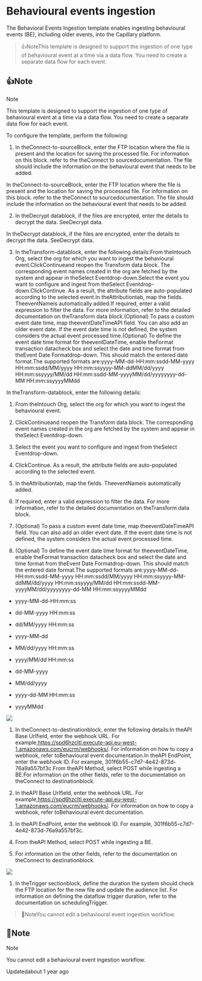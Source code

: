 # Behavioural events ingestion

The Behavioral Events Ingestion template enables ingesting behavioural events (BE), including older events, into the Capillary platform.

> 👍NoteThis template is designed to support the ingestion of one type of behavioural event at a time via a data flow. You need to create a separate data flow for each event.

## 👍Note

Note

This template is designed to support the ingestion of one type of behavioural event at a time via a data flow. You need to create a separate data flow for each event.

To configure the template, perform the following:

1. In theConnect-to-sourceBlock, enter the FTP location where the file is present and the location for saving the processed file. For information on this block. refer to the theConnect to sourcedocumentation. The file should include the information on the behavioural event that needs to be added.

In theConnect-to-sourceBlock, enter the FTP location where the file is present and the location for saving the processed file. For information on this block. refer to the theConnect to sourcedocumentation. The file should include the information on the behavioural event that needs to be added.

2. In theDecrypt datablock, if the files are encrypted, enter the details to decrypt the data. SeeDecrypt data.

In theDecrypt datablock, if the files are encrypted, enter the details to decrypt the data. SeeDecrypt data.

3. In theTransform-datablock, enter the following details:From theIntouch Org, select the org for which you want to ingest the behavioural event.ClickContinueand reopen the Transform data block. The corresponding event names created in the org are fetched by the system and appear in theSelect Eventdrop-down.Select the event you want to configure and ingest from theSelect Eventdrop-down.ClickContinue.  As a result, the attribute fields are auto-populated according to the selected event.In theAttributiontab, map the fields. TheeventNameis automatically added.If required, enter a valid expression to filter the data. For more information, refer to the detailed documentation on theTransform data block.(Optional) To pass a custom event date time, map theeventDateTimeAPI field.  You can also add an older event date. If the event date time is not defined, the system considers the actual event processed time.(Optional) To define the event date time format for theeventDateTime, enable theFormat transaction datacheck box and select the date and time format from theEvent Date Formatdrop-down. This should match the entered date format.The supported formats are:yyyy-MM-dd-HH:mm:ssdd-MM-yyyy HH:mm:ssdd/MM/yyyy HH:mm:ssyyyy-MM-ddMM/dd/yyyy HH:mm:ssyyyy/MM/dd HH:mm:ssdd-MM-yyyyMM/dd/yyyyyyyy-dd-MM HH:mm:ssyyyyMMdd

In theTransform-datablock, enter the following details:

1. From theIntouch Org, select the org for which you want to ingest the behavioural event.

2. ClickContinueand reopen the Transform data block. The corresponding event names created in the org are fetched by the system and appear in theSelect Eventdrop-down.

3. Select the event you want to configure and ingest from theSelect Eventdrop-down.

4. ClickContinue.  As a result, the attribute fields are auto-populated according to the selected event.

5. In theAttributiontab, map the fields. TheeventNameis automatically added.

6. If required, enter a valid expression to filter the data. For more information, refer to the detailed documentation on theTransform data block.

7. (Optional) To pass a custom event date time, map theeventDateTimeAPI field.  You can also add an older event date. If the event date time is not defined, the system considers the actual event processed time.

8. (Optional) To define the event date time format for theeventDateTime, enable theFormat transaction datacheck box and select the date and time format from theEvent Date Formatdrop-down. This should match the entered date format.The supported formats are:yyyy-MM-dd-HH:mm:ssdd-MM-yyyy HH:mm:ssdd/MM/yyyy HH:mm:ssyyyy-MM-ddMM/dd/yyyy HH:mm:ssyyyy/MM/dd HH:mm:ssdd-MM-yyyyMM/dd/yyyyyyyy-dd-MM HH:mm:ssyyyyMMdd

- yyyy-MM-dd-HH:mm:ss

- dd-MM-yyyy HH:mm:ss

- dd/MM/yyyy HH:mm:ss

- yyyy-MM-dd

- MM/dd/yyyy HH:mm:ss

- yyyy/MM/dd HH:mm:ss

- dd-MM-yyyy

- MM/dd/yyyy

- yyyy-dd-MM HH:mm:ss

- yyyyMMdd

![](https://files.readme.io/42e405a-TransformBlock.png)

1. In theConnect-to-destinationblock, enter the following details:In theAPI Base Urlfield, enter the webhook URL. For example,https://spd6hzcltl.execute-api.eu-west-1.amazonaws.com/eucrm/webhooks/. For information on how to copy a webhook, refer toBehavioural event documentation.In theAPI EndPoint, enter the webhook ID. For example, 301f6b55-c7d7-4e42-873d-76a9a557bf3c.From theAPI Method, select POST while ingesting a BE.For information on the other fields, refer to the documentation on theConnect to destinationblock.

1. In theAPI Base Urlfield, enter the webhook URL. For example,https://spd6hzcltl.execute-api.eu-west-1.amazonaws.com/eucrm/webhooks/. For information on how to copy a webhook, refer toBehavioural event documentation.

2. In theAPI EndPoint, enter the webhook ID. For example, 301f6b55-c7d7-4e42-873d-76a9a557bf3c.

3. From theAPI Method, select POST while ingesting a BE.

4. For information on the other fields, refer to the documentation on theConnect to destinationblock.

![](https://files.readme.io/4d973d4-Connect_to_destination.png)

1. In theTrigger sectionblock, define the duration the system should check the FTP location for the new file and update the audience list. For information on defining the dataflow trigger duration, refer to the documentation on schedulingTrigger.

> 📘NoteYou cannot edit a behavioural event ingestion workflow.

## 📘Note

Note

You cannot edit a behavioural event ingestion workflow.

Updatedabout 1 year ago
